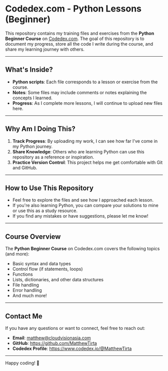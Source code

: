 # Codedex.com - Python Lessons (Beginner)

This repository contains my training files and exercises from the **Python Beginner Course** on [Codedex.com](https://www.codedex.com/). The goal of this repository is to document my progress, store all the code I write during the course, and share my learning journey with others.

---

## **What's Inside?**

- **Python scripts**: Each file corresponds to a lesson or exercise from the course.
- **Notes**: Some files may include comments or notes explaining the concepts I learned.
- **Progress**: As I complete more lessons, I will continue to upload new files here.

---

## **Why Am I Doing This?**

1. **Track Progress**: By uploading my work, I can see how far I've come in my Python journey.
2. **Share Knowledge**: Others who are learning Python can use this repository as a reference or inspiration.
3. **Practice Version Control**: This project helps me get comfortable with Git and GitHub.

---

## **How to Use This Repository**

- Feel free to explore the files and see how I approached each lesson.
- If you're also learning Python, you can compare your solutions to mine or use this as a study resource.
- If you find any mistakes or have suggestions, please let me know!

---

## **Course Overview**

The **Python Beginner Course** on Codedex.com covers the following topics (and more):

- Basic syntax and data types
- Control flow (if statements, loops)
- Functions
- Lists, dictionaries, and other data structures
- File handling
- Error handling
- And much more!

---

## **Contact Me**

If you have any questions or want to connect, feel free to reach out:

- **Email**: matthew@cloudvisionasia.com
- **GitHub**: https://github.com/MatthewTirta
- **Codedex Profile**: https://www.codedex.io/@MatthewTirta

---

Happy coding! 🐍
